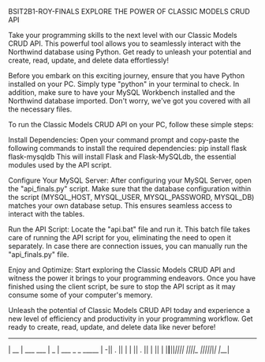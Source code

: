 BSIT2B1-ROY-FINALS
EXPLORE THE POWER OF CLASSIC MODELS CRUD API

Take your programming skills to the next level with our Classic Models CRUD API. This powerful tool allows you to seamlessly interact with the Northwind database using Python. Get ready to unleash your potential and create, read, update, and delete data effortlessly!

Before you embark on this exciting journey, ensure that you have Python installed on your PC. Simply type "python" in your terminal to check. In addition, make sure to have your MySQL Workbench installed and the Northwind database imported. Don't worry, we've got you covered with all the necessary files.

To run the Classic Models CRUD API on your PC, follow these simple steps:

Install Dependencies:
Open your command prompt and copy-paste the following commands to install the required dependencies:
    pip install flask flask-mysqldb
This will install Flask and Flask-MySQLdb, the essential modules used by the API script.

Configure Your MySQL Server:
After configuring your MySQL Server, open the "api_finals.py" script. Make sure that the database configuration within the script (MYSQL_HOST, MYSQL_USER, MYSQL_PASSWORD, MYSQL_DB) matches your own database setup. This ensures seamless access to interact with the tables.

Run the API Script:
Locate the "api.bat" file and run it. This batch file takes care of running the API script for you, eliminating the need to open it separately. In case there are connection issues, you can manually run the "api_finals.py" file.

Enjoy and Optimize:
Start exploring the Classic Models CRUD API and witness the power it brings to your programming endeavors. Once you have finished using the client script, be sure to stop the API script as it may consume some of your computer's memory.

Unleash the potential of Classic Models CRUD API today and experience a new level of efficiency and productivity in your programming workflow. Get ready to create, read, update, and delete data like never before!


                                           
 _____              _____                  
| __  | ___  ___   |  _  | ___  _ _  _____ 
|    -|| . ||   |  |     || . || | ||     |
|__|__||___||_|_|  |__|__||_  ||___||_|_|_|
                          |___|            
